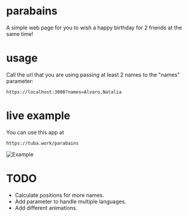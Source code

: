 # parabains
A simple web page for you to wish a happy birthday for 2 friends at the same time!

# usage
Call the url that you are using passing at least 2 names to the "names" parameter:

```
https://localhost:3000?names=Alvaro,Natalia
```

# live example
You can use this app at 

```https://tuba.work/parabains```

![Example](https://tuba.work/img/aniversario.gif)

# TODO
  * Calculate positions for more names.
  * Add parameter to handle multiple languages.
  * Add different animations.
